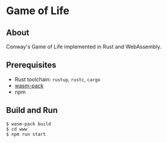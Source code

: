 # Game of Life

## About
Conway's Game of Life implemented in Rust and WebAssembly. 

## Prerequisites
* Rust toolchain: `rustup`, `rustc`, `cargo`
* [wasm-pack](https://rustwasm.github.io/wasm-pack/installer/)
* npm

## Build and Run
```console
$ wasm-pack build
$ cd www
$ npm run start
```
